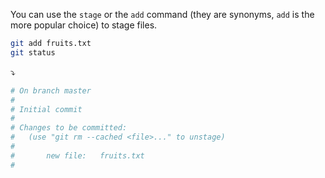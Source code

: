 You can use the `stage` or the `add` command (they are synonyms, `add` is the more popular choice) to stage files.

```sh
git add fruits.txt
git status
```
:arrow_heading_down:
```sh
# On branch master
#
# Initial commit
#
# Changes to be committed:
#   (use "git rm --cached <file>..." to unstage)
#
#       new file:   fruits.txt
#
```
